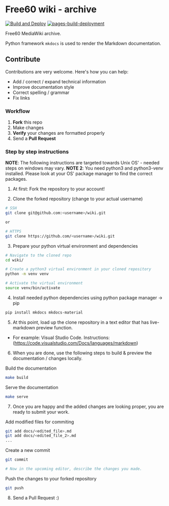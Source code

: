 # Free60 wiki - archive

[![Build and Deploy](https://github.com/Free60Project/wiki/actions/workflows/build.yml/badge.svg)](https://github.com/Free60Project/wiki/actions/workflows/build.yml)
[![pages-build-deployment](https://github.com/Free60Project/wiki/actions/workflows/pages/pages-build-deployment/badge.svg)](https://github.com/Free60Project/wiki/actions/workflows/pages/pages-build-deployment)

Free60 MediaWiki archive.

Python framework `mkdocs` is used to render the Markdown documentation.

## Contribute

Contributions are very welcome. Here's how you can help:

- Add / correct / expand technical information
- Improve documentation style
- Correct spelling / grammar
- Fix links

### Workflow

1. __Fork__ this repo
1. Make changes
1. __Verify__ your changes are formatted properly
1. Send a __Pull Request__

### Step by step instructions

**NOTE**: The following instructions are targeted towards Unix OS' - needed steps on windows may vary.
**NOTE 2**: You need python3 and python3-venv installed. Please look at your OS' package manager to find the correct packages.

1. At first: Fork the repository to your account!

2. Clone the forked repository (change <username> to your actual username)

```sh
# SSH
git clone git@github.com:<username>/wiki.git

or

# HTTPS
git clone https://github.com/<username>/wiki.git
```

3. Prepare your python virtual environment and dependencies

```sh
# Navigate to the cloned repo
cd wiki/

# Create a python3 virtual environment in your cloned repository
python -m venv venv

# Activate the virtual environment
source venv/bin/activate
```

4. Install needed python dependencies using python package manager -> pip

```sh
pip install mkdocs mkdocs-material
```

5. At this point, load up the clone repository in a text editor that has live-markdown preview function.
  - For example: Visual Studio Code. Instructions: (https://code.visualstudio.com/Docs/languages/markdown)

6. When you are done, use the following steps to build & preview the documentation / changes locally.

Build the documentation
```sh
make build
```

Serve the documentation
```sh
make serve
```

7. Once you are happy and the added changes are looking proper, you are ready to submit your work.

Add modified files for commiting
```sh
git add docs/<edited_file>.md
git add docs/<edited_file_2>.md
...
```

Create a new commit

```sh
git commit

# Now in the upcoming editor, describe the changes you made.
```

Push the changes to your forked repository

```sh
git push
```

8. Send a Pull Request :)
